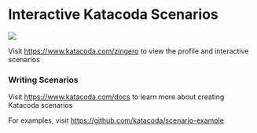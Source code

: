 # Interactive Katacoda Scenarios

[![](http://shields.katacoda.com/katacoda/zingero/count.svg)](https://www.katacoda.com/zingero "Get your profile on Katacoda.com")

Visit https://www.katacoda.com/zingero to view the profile and interactive scenarios

### Writing Scenarios
Visit https://www.katacoda.com/docs to learn more about creating Katacoda scenarios

For examples, visit https://github.com/katacoda/scenario-example
